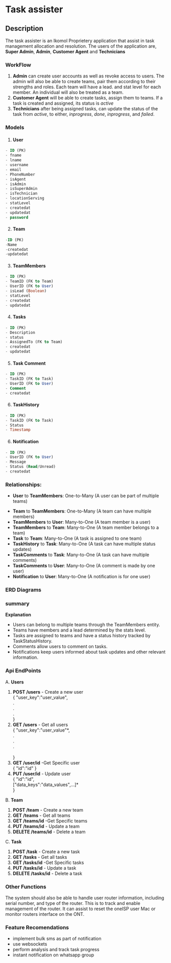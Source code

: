 # Task assister

## Description

The task assister is an Ikomol Proprietery application that assist in task management allocation and resolution. The users of the application are, **Super Admin**, **Admin**, **Customer Agent** and **Technicians**


### WorkFlow

1. **Admin** can create user accounts as well as revoke access to users. The admin will also be able to create teams, pair them according to their strengths and roles. Each team will have a lead. and stat level for each member. An individual will also be treated as a team. 
2. **Customer Agent** will be able to create tasks, assign them to teams. If a task is created and assigned, its status is *active*
3. **Technicians** after being assigned tasks, can update the status of the task from *active*, to either, *inprogress*, *done*, *inprogress*, and *failed*. 

### Models
1. #### User

```sql
- ID (PK)
- fname
- lname
- username
- email
- PhoneNumber
- isAgent
- isAdmin
- isSuperAdmin
- isTechnician
- locationServing
- statLevel
- createdat
- updatedat
- password
```
2. #### Team

```sql
-ID (PK)
-Name
-createdat
-updatedat
```
3. #### TeamMembers

```sql
- ID (PK)
- TeamID (FK to Team)
- UserID (FK to User)
- isLead (Boolean)
- statLevel
- createdat
- updatedat
```
4. #### Tasks
```sql
- ID (PK)
- Description
- status
- AssignedTo (FK to Team)
- createdat
- updatedat
```
5. #### Task Comment
```sql
- ID (PK)
- TaskID (FK to Task)
- UserID (FK to User)
- Comment
- createdat
```
6. #### TaskHistory
```sql
- ID (PK)
- TaskID (FK to Task)
- Status
- Timestamp
```

6. #### Notification
```sql
- ID (PK)
- UserID (FK to User)
- Message
- Status (Read/Unread)
- createdat
````

### Relationships:

* **User** to **TeamMembers**: One-to-Many (A user can be part of multiple teams)
- **Team** to **TeamMembers**: One-to-Many (A team can have multiple members)
- **TeamMembers** to **User**: Many-to-One (A team member is a user)
- **TeamMembers** to **Team**: Many-to-One (A team member belongs to a team)
- **Task** to **Team**: Many-to-One (A task is assigned to one team)
- **TaskHistory** to **Task**: Many-to-One (A task can have multiple status updates)
- **TaskComments** to **Task**: Many-to-One (A task can have multiple comments)
- **TaskComments** to **User**: Many-to-One (A comment is made by one user)
- **Notification** to **User**: Many-to-One (A notification is for one user)


### ERD Diagrams


### summary

**Explanation**

- Users can belong to multiple teams through the TeamMembers entity.
- Teams have members and a lead determined by the stats level.
- Tasks are assigned to teams and have a status history tracked by TaskStatusHistory.
- Comments allow users to comment on tasks.
- Notifications keep users informed about task updates and other relevant information.




### Api EndPoints
A. **Users**
1. **POST /users** - Create a new user <br>
    {
        "user_key":"user_value",<br>
        .<br>
        .<br>
        .        <br>
    }
2. **GET /users** - Get all users <br>
 {
        "user_key":"user_value"*,<br>
        .<br>
        .<br>
        .  <br>      
    }
3. **GET /user/id** -Get Specific user <br>
{
    "id":"id"
}
4. **PUT /user/id** - Update user <br>
{
    "id":"id",<br>
    ["data_keys":"data_values",...]*<br>
}

B. **Team**
1. **POST /team** - Create a new team
2. **GET /teams** - Get all teams
3. **GET /teams/id** -Get Specific teams
4. **PUT /teams/id** - Update a team
5. **DELETE /teams/id** - Delete a team

C. **Task**
1. **POST /task** - Create a new task
2. **GET /tasks** - Get all tasks
3. **GET /tasks/id** -Get Specific tasks
4. **PUT /tasks/id** - Update a task
5. **DELETE /tasks/id** - Delete a task

### Other Functions 
The system should also be able to handle user router information, including serial number, and type of the router. This is to track and enable management of the router. 
It can assist to reset the oneISP user Mac or monitor routers interface on the ONT. 

### Feature Recomendations

- implement bulk sms as part of notification
- use websockets 
- perform analysis and track task progress
- instant notification on whatsapp group

